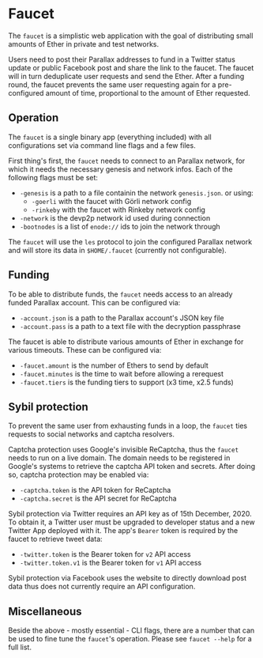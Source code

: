 # Faucet

The `faucet` is a simplistic web application with the goal of distributing small amounts of Ether in private and test networks.

Users need to post their Parallax addresses to fund in a Twitter status update or public Facebook post and share the link to the faucet. The faucet will in turn deduplicate user requests and send the Ether. After a funding round, the faucet prevents the same user requesting again for a pre-configured amount of time, proportional to the amount of Ether requested.

## Operation

The `faucet` is a single binary app (everything included) with all configurations set via command line flags and a few files.

First thing's first, the `faucet` needs to connect to an Parallax network, for which it needs the necessary genesis and network infos. Each of the following flags must be set:

- `-genesis` is a path to a file containin the network `genesis.json`. or using:
  - `-goerli` with the faucet with Görli network config
  - `-rinkeby` with the faucet with Rinkeby network config
- `-network` is the devp2p network id used during connection
- `-bootnodes` is a list of `enode://` ids to join the network through

The `faucet` will use the `les` protocol to join the configured Parallax network and will store its data in `$HOME/.faucet` (currently not configurable).

## Funding

To be able to distribute funds, the `faucet` needs access to an already funded Parallax account. This can be configured via:

- `-account.json` is a path to the Parallax account's JSON key file
- `-account.pass` is a path to a text file with the decryption passphrase

The faucet is able to distribute various amounts of Ether in exchange for various timeouts. These can be configured via:

- `-faucet.amount` is the number of Ethers to send by default
- `-faucet.minutes` is the time to wait before allowing a rerequest
- `-faucet.tiers` is the funding tiers to support  (x3 time, x2.5 funds)

## Sybil protection

To prevent the same user from exhausting funds in a loop, the `faucet` ties requests to social networks and captcha resolvers.

Captcha protection uses Google's invisible ReCaptcha, thus the `faucet` needs to run on a live domain. The domain needs to be registered in Google's systems to retrieve the captcha API token and secrets. After doing so, captcha protection may be enabled via:

- `-captcha.token` is the API token for ReCaptcha
- `-captcha.secret` is the API secret for ReCaptcha

Sybil protection via Twitter requires an API key as of 15th December, 2020. To obtain it, a Twitter user must be upgraded to developer status and a new Twitter App deployed with it. The app's `Bearer` token is required by the faucet to retrieve tweet data:

- `-twitter.token` is the Bearer token for `v2` API access
- `-twitter.token.v1` is the Bearer token for `v1` API access

Sybil protection via Facebook uses the website to directly download post data thus does not currently require an API configuration. 

## Miscellaneous

Beside the above - mostly essential - CLI flags, there are a number that can be used to fine tune the `faucet`'s operation. Please see `faucet --help` for a full list.
